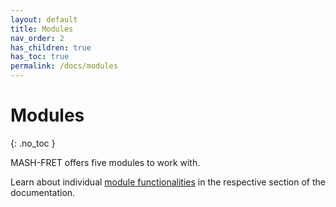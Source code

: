 ```yaml
---
layout: default
title: Modules
nav_order: 2
has_children: true
has_toc: true
permalink: /docs/modules
---
```


# Modules
{: .no_toc }

MASH-FRET offers five modules to work with.

Learn about individual <u>module functionalities</u> in the respective section of the documentation.
